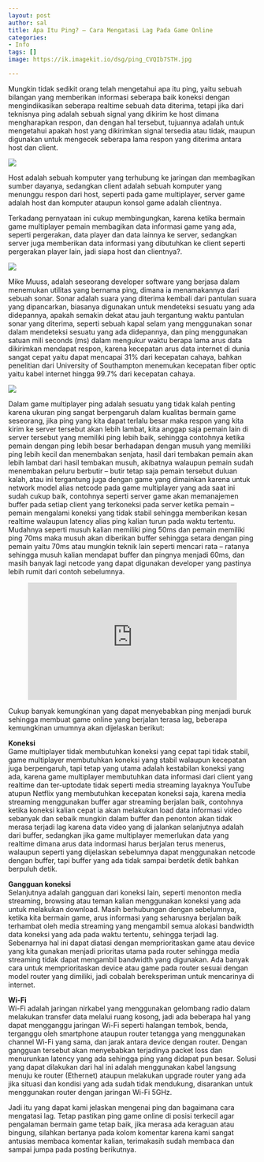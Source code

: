 ```yaml
---
layout: post
author: sal
title: Apa Itu Ping? – Cara Mengatasi Lag Pada Game Online
categories:
- Info
tags: []
image: https://ik.imagekit.io/dsg/ping_CVQIb7STH.jpg

---
```

Mungkin tidak sedikit orang telah mengetahui apa itu ping, yaitu sebuah bilangan yang memberikan informasi seberapa baik koneksi dengan mengindikasikan seberapa realtime sebuah data diterima, tetapi jika dari teknisnya ping adalah sebuah signal yang dikirim ke host dimana mengharapkan respon, dan dengan hal tersebut, tujuannya adalah untuk mengetahui apakah host yang dikirimkan signal tersedia atau tidak, maupun digunakan untuk mengecek seberapa lama respon yang diterima antara host dan client.

![](https://ik.imagekit.io/dsg/ping-cmd_FFR78Zd7H.jpg)

Host adalah sebuah komputer yang terhubung ke jaringan dan membagikan sumber dayanya, sedangkan client adalah sebuah komputer yang menunggu respon dari host, seperti pada game multiplayer, server game adalah host dan komputer ataupun konsol game adalah clientnya.

Terkadang pernyataan ini cukup membingungkan, karena ketika bermain game multiplayer pemain membagikan data informasi game yang ada, seperti pergerakan, data player dan data lainnya ke server, sedangkan server juga memberikan data informasi yang dibutuhkan ke client seperti pergerakan player lain, jadi siapa host dan clientnya?.

![](https://ik.imagekit.io/dsg/Mike_Muuss_bmr7uumc4.jpg)

Mike Muuss, adalah seseorang developer software yang berjasa dalam menemukan utilitas yang bernama ping, dimana ia menamakannya dari sebuah sonar. Sonar adalah suara yang diterima kembali dari pantulan suara yang dipancarkan, biasanya digunakan untuk mendeteksi sesuatu yang ada didepannya, apakah semakin dekat atau jauh tergantung waktu pantulan sonar yang diterima, seperti sebuah kapal selam yang menggunakan sonar dalam mendeteksi sesuatu yang ada didepannya, dan ping menggunakan satuan mili seconds (ms) dalam mengukur waktu berapa lama arus data dikirimkan mendapat respon, karena kecepatan arus data internet di dunia sangat cepat yaitu dapat mencapai 31% dari kecepatan cahaya, bahkan penelitian dari University of Southampton menemukan kecepatan fiber optic yaitu kabel internet hingga 99.7% dari kecepatan cahaya.

![](https://ik.imagekit.io/dsg/ping_Au7-P39va.jpg)

Dalam game multiplayer ping adalah sesuatu yang tidak kalah penting karena ukuran ping sangat berpengaruh dalam kualitas bermain game seseorang, jika ping yang kita dapat terlalu besar maka respon yang kita kirim ke server tersebut akan lebih lambat, kita anggap saja pemain lain di server tersebut yang memiliki ping lebih baik, sehingga contohnya ketika pemain dengan ping lebih besar berhadapan dengan musuh yang memiliki ping lebih kecil dan menembakan senjata, hasil dari tembakan pemain akan lebih lambat dari hasil tembakan musuh, akibatnya walaupun pemain sudah menembakan peluru berbutir – butir tetap saja pemain tersebut duluan kalah, atau ini tergantung juga dengan game yang dimainkan karena untuk network model alias netcode pada game multiplayer yang ada saat ini sudah cukup baik, contohnya seperti server game akan memanajemen buffer pada setiap client yang terkoneksi pada server ketika pemain – pemain mengalami koneksi yang tidak stabil sehingga memberikan kesan realtime walaupun latency alias ping kalian turun pada waktu tertentu. Mudahnya seperti musuh kalian memiliki ping 50ms dan pemain memiliki ping 70ms maka musuh akan diberikan buffer sehingga setara dengan ping pemain yaitu 70ms atau mungkin teknik lain seperti mencari rata – ratanya sehingga musuh kalian mendapat buffer dan pingnya menjadi 60ms, dan masih banyak lagi netcode yang dapat digunakan developer yang pastinya lebih rumit dari contoh sebelumnya.

<figure class="video_container">
<div style="overflow:hidden;padding-top:56.25%;position:relative;">
<iframe style="border:0;height:100%;left:0;position:absolute;top:0;width:100%;" src="https://www.youtube.com/embed/xaM4cvbAxk8" frameborder="0" allowfullscreen="true"> </iframe>
</div>
</figure>

Cukup banyak kemungkinan yang dapat menyebabkan ping menjadi buruk sehingga membuat game online yang berjalan terasa lag, beberapa kemungkinan umumnya akan dijelaskan berikut:

**Koneksi**  
Game multiplayer tidak membutuhkan koneksi yang cepat tapi tidak stabil, game multiplayer membutuhkan koneksi yang stabil walaupun kecepatan juga berpengaruh, tapi tetap yang utama adalah kestabilan koneksi yang ada, karena game multiplayer membutuhkan data informasi dari client yang realtime dan ter-uptodate tidak seperti media streaming layaknya YouTube atupun Netflix yang membutuhkan kecepatan koneksi saja, karena media streaming menggunakan buffer agar streaming berjalan baik, contohnya ketika koneksi kalian cepat ia akan melakukan load data informasi video sebanyak dan sebaik mungkin dalam buffer dan penonton akan tidak merasa terjadi lag karena data video yang di jalankan selanjutnya adalah dari buffer, sedangkan jika game multiplayer memerlukan data yang realtime dimana arus data indormasi harus berjalan terus menerus, walaupun seperti yang dijelaskan sebelumnya dapat menggunakan netcode dengan buffer, tapi buffer yang ada tidak sampai berdetik detik bahkan berpuluh detik.

**Gangguan koneksi**  
Selanjutnya adalah gangguan dari koneksi lain, seperti menonton media streaming, browsing atau teman kalian menggunakan koneksi yang ada untuk melakukan download. Masih berhubungan dengan sebelumnya, ketika kita bermain game, arus informasi yang seharusnya berjalan baik terhambat oleh media streaming yang mengambil semua alokasi bandwidth data koneksi yang ada pada waktu tertentu, sehingga terjadi lag. Sebenarnya hal ini dapat diatasi dengan memprioritaskan game atau device yang kita gunakan menjadi prioritas utama pada router sehingga media streaming tidak dapat mengambil bandwidth yang digunakan. Ada banyak cara untuk memprioritaskan device atau game pada router sesuai dengan model router yang dimiliki, jadi cobalah bereksperiman untuk mencarinya di internet.

**Wi-Fi**  
Wi-Fi adalah jaringan nirkabel yang menggunakan gelombang radio dalam melakukan transfer data melalui ruang kosong, jadi ada beberapa hal yang dapat mengganggu jaringan Wi-Fi seperti halangan tembok, benda, terganggu oleh smartphone ataupun router tetangga yang menggunakan channel Wi-Fi yang sama, dan jarak antara device dengan router. Dengan gangguan tersebut akan menyebabkan terjadinya packet loss dan menurunkan latency yang ada sehingga ping yang didapat pun besar. Solusi yang dapat dilakukan dari hal ini adalah menggunakan kabel langsung menuju ke router (Ethernet) ataupun melakukan upgrade router yang ada jika situasi dan kondisi yang ada sudah tidak mendukung, disarankan untuk menggunakan router dengan jaringan Wi-Fi 5GHz.

Jadi itu yang dapat kami jelaskan mengenai ping dan bagaimana cara mengatasi lag. Tetap pastikan ping game online di posisi terkecil agar pengalaman bermain game tetap baik, jika merasa ada keraguan atau bingung, silahkan bertanya pada kolom komentar karena kami sangat antusias membaca komentar kalian, terimakasih sudah membaca dan sampai jumpa pada posting berikutnya.